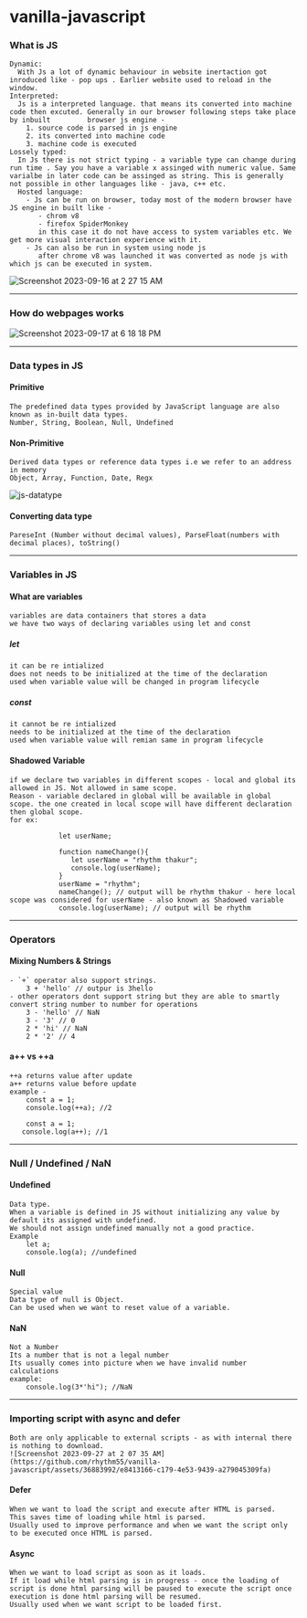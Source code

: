 # vanilla-javascript

### What is JS
    Dynamic: 
      With Js a lot of dynamic behaviour in website inertaction got inroduced like - pop ups . Earlier website used to reload in the window. 
    Interpreted: 
      Js is a interpreted language. that means its converted into machine code then excuted. Generally in our browser following steps take place by inbuilt         browser js engine -
        1. source code is parsed in js engine
        2. its converted into machine code
        3. machine code is executed
    Lossely typed:
      In Js there is not strict typing - a variable type can change during run time . Say you have a variable x assinged with numeric value. Same varialbe in later code can be assinged as string. This is generally not possible in other languages like - java, c++ etc.
      Hosted language:
        - Js can be run on browser, today most of the modern browser have JS engine in built like -
           - chrom v8
           - firefox SpiderMonkey
           in this case it do not have access to system variables etc. We get more visual interaction experience with it.
        - Js can also be run in system using node js
           after chrome v8 was launched it was converted as node js with which js can be executed in system.
![Screenshot 2023-09-16 at 2 27 15 AM](https://github.com/rhythm55/vanilla-javascript/assets/36883992/8b80b9bf-8d13-46b3-ab44-fcab60cba4c2)

***

### How do webpages works
![Screenshot 2023-09-17 at 6 18 18 PM](https://github.com/rhythm55/vanilla-javascript/assets/36883992/7fe1ec8a-839b-4f43-8684-5e7ac3241cef)

***

### Data types in JS

#### Primitive 
    The predefined data types provided by JavaScript language are also known as in-built data types.
    Number, String, Boolean, Null, Undefined

#### Non-Primitive
    Derived data types or reference data types i.e we refer to an address in memory
    Object, Array, Function, Date, Regx
![js-datatype](https://github.com/rhythm55/vanilla-javascript/assets/36883992/fb65304c-7f10-4f55-88c2-e77f92e148c0)

#### Converting data type
    PareseInt (Number without decimal values), ParseFloat(numbers with decimal places), toString()

***

### Variables in JS

#### What are variables
    variables are data containers that stores a data
    we have two ways of declaring variables using let and const

##### let
    it can be re intialized
    does not needs to be initialized at the time of the declaration
    used when variable value will be changed in program lifecycle
##### const
    it cannot be re intialized
    needs to be initialized at the time of the declaration
    used when variable value will remian same in program lifecycle

#### Shadowed Variable
    if we declare two variables in different scopes - local and global its allowed in JS. Not allowed in same scope.
    Reason - variable declared in global will be available in global scope. the one created in local scope will have different declaration then global scope.
    for ex:
        
                let userName;

                function nameChange(){
                   let userName = "rhythm thakur";
                   console.log(userName);  
                }
                userName = "rhythm";
                nameChange(); // output will be rhythm thakur - here local scope was considered for userName - also known as Shadowed variable
                console.log(userName); // output will be rhythm
***

### Operators
#### Mixing Numbers & Strings
    - `+` operator also support strings.
        3 + 'hello' // outpur is 3hello
    - other operators dont support string but they are able to smartly convert string number to number for operations
        3 - 'hello' // NaN
        3 - '3' // 0
        2 * 'hi' // NaN
        2 * '2' // 4
#### a++ vs ++a 
    ++a returns value after update
    a++ returns value before update
    example - 
        const a = 1;
        console.log(++a); //2

        const a = 1;
       console.log(a++); //1

***
### Null / Undefined / NaN

#### Undefined
    Data type. 
    When a variable is defined in JS without initializing any value by default its assigned with undefined.
    We should not assign undefined manually not a good practice.
    Example
        let a;
        console.log(a); //undefined
    
#### Null
    Special value
    Data type of null is Object.
    Can be used when we want to reset value of a variable.
    
#### NaN
    Not a Number
    Its a number that is not a legal number
    Its usually comes into picture when we have invalid number calculations
    example:
        console.log(3*'hi"); //NaN

***

### Importing script with async and defer
    Both are only applicable to external scripts - as with internal there is nothing to download.
    ![Screenshot 2023-09-27 at 2 07 35 AM](https://github.com/rhythm55/vanilla-javascript/assets/36883992/e8413166-c179-4e53-9439-a279045309fa)

#### Defer
    When we want to load the script and execute after HTML is parsed.
    This saves time of loading while html is parsed.
    Usually used to improve performance and when we want the script only to be executed once HTML is parsed.
    
#### Async
    When we want to load script as soon as it loads.
    If it load while html parsing is in progress - once the loading of script is done html parsing will be paused to execute the script once execution is done html parsing will be resumed.
    Usually used when we want script to be loaded first.
    
